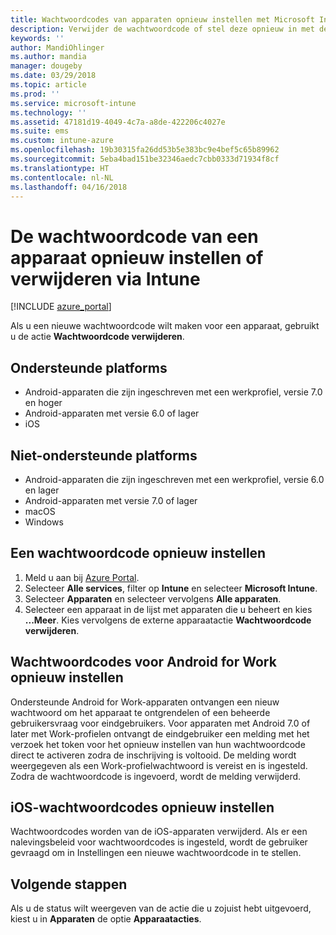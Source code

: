 ```yaml
---
title: Wachtwoordcodes van apparaten opnieuw instellen met Microsoft Intune - Azure | Microsoft Docs
description: Verwijder de wachtwoordcode of stel deze opnieuw in met de actie Wachtwoordcode verwijderen op apparaten die u beheert of bewaakt met Intune.
keywords: ''
author: MandiOhlinger
ms.author: mandia
manager: dougeby
ms.date: 03/29/2018
ms.topic: article
ms.prod: ''
ms.service: microsoft-intune
ms.technology: ''
ms.assetid: 47181d19-4049-4c7a-a8de-422206c4027e
ms.suite: ems
ms.custom: intune-azure
ms.openlocfilehash: 19b30315fa26dd53b5e383bc9e4bef5c65b89962
ms.sourcegitcommit: 5eba4bad151be32346aedc7cbb0333d71934f8cf
ms.translationtype: HT
ms.contentlocale: nl-NL
ms.lasthandoff: 04/16/2018
---
```

# <a name="reset-or-remove-a-device-passcode-in-intune"></a>De wachtwoordcode van een apparaat opnieuw instellen of verwijderen via Intune

[!INCLUDE [azure_portal](./includes/azure_portal.md)]

Als u een nieuwe wachtwoordcode wilt maken voor een apparaat, gebruikt u de actie **Wachtwoordcode verwijderen**.

## <a name="supported-platforms"></a>Ondersteunde platforms

- Android-apparaten die zijn ingeschreven met een werkprofiel, versie 7.0 en hoger
- Android-apparaten met versie 6.0 of lager
- iOS 
     
## <a name="unsupported-platforms"></a>Niet-ondersteunde platforms

- Android-apparaten die zijn ingeschreven met een werkprofiel, versie 6.0 en lager
- Android-apparaten met versie 7.0 of lager
- macOS
- Windows

## <a name="reset-a-passcode"></a>Een wachtwoordcode opnieuw instellen

1. Meld u aan bij [Azure Portal](https://portal.azure.com).
2. Selecteer **Alle services**, filter op **Intune** en selecteer **Microsoft Intune**.
3. Selecteer **Apparaten** en selecteer vervolgens **Alle apparaten**.
4. Selecteer een apparaat in de lijst met apparaten die u beheert en kies **...Meer**. Kies vervolgens de externe apparaatactie **Wachtwoordcode verwijderen**.

## <a name="resetting-android-for-work-passcodes"></a>Wachtwoordcodes voor Android for Work opnieuw instellen

Ondersteunde Android for Work-apparaten ontvangen een nieuw wachtwoord om het apparaat te ontgrendelen of een beheerde gebruikersvraag voor eindgebruikers. Voor apparaten met Android 7.0 of later met Work-profielen ontvangt de eindgebruiker een melding met het verzoek het token voor het opnieuw instellen van hun wachtwoordcode direct te activeren zodra de inschrijving is voltooid. De melding wordt weergegeven als een Work-profielwachtwoord is vereist en is ingesteld. Zodra de wachtwoordcode is ingevoerd, wordt de melding verwijderd.

## <a name="resetting-ios-passcodes"></a>iOS-wachtwoordcodes opnieuw instellen

Wachtwoordcodes worden van de iOS-apparaten verwijderd. Als er een nalevingsbeleid voor wachtwoordcodes is ingesteld, wordt de gebruiker gevraagd om in Instellingen een nieuwe wachtwoordcode in te stellen. 

## <a name="next-steps"></a>Volgende stappen

Als u de status wilt weergeven van de actie die u zojuist hebt uitgevoerd, kiest u in **Apparaten** de optie **Apparaatacties**.
